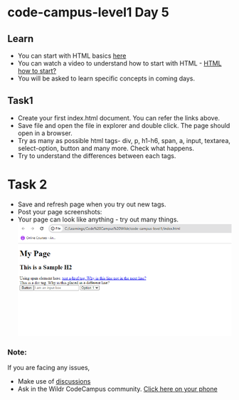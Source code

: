 # code-campus-level1 Day 5

## Learn
- You can start with HTML basics [here](https://www.w3schools.com/html/default.asp)
- You can watch a video to understand how to start with HTML - [HTML how to start?](https://www.youtube.com/watch?v=qz0aGYrrlhU&ab_channel=ProgrammingwithMosh)
- You will be asked to learn specific concepts in coming days.

## Task1
- Create your first index.html document. You can refer the links above.
- Save file and open the file in explorer and double click. The page should open in a browser.
- Try as many as possible html tags- div, p, h1-h6, span, a, input, textarea, select-option, button and many more. Check what happens.
- Try to understand the differences between each tags.

# Task 2
- Save and refresh page when you try out new tags.
- Post your page screenshots:
- Your page can look like anything - try out many things.
  ![Sample](sample-html-page.png)

### Note:
If you are facing any issues, 
- Make use of [discussions](https://github.com/kfuture2024/code-campus-level1/discussions/10) 
- Ask in the Wildr CodeCampus community. 
[Click here on your phone](https://wildr.com/invite/ioaN)
